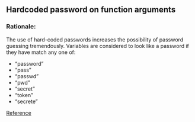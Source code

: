 ## Hardcoded password on function arguments

### Rationale:
The use of hard-coded passwords increases the possibility of password guessing tremendously.
Variables are considered to look like a password if they have match any one of:

* “password”
* “pass”
* “passwd”
* “pwd”
* “secret”
* “token”
* “secrete”

[Reference](https://docs.openstack.org/bandit/latest/plugins/hardcoded_password_funcarg.html)


